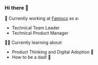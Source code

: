### Hi there 👋

🚧 Currently working at [Famoco](https://www.famoco.com) as a:
- Technical Team Leader
- Technical Product Manager

🧑‍🎓 Currently learning about:
- Product Thinking and Digital Adoption 📝
- How to be a dad! 👶
